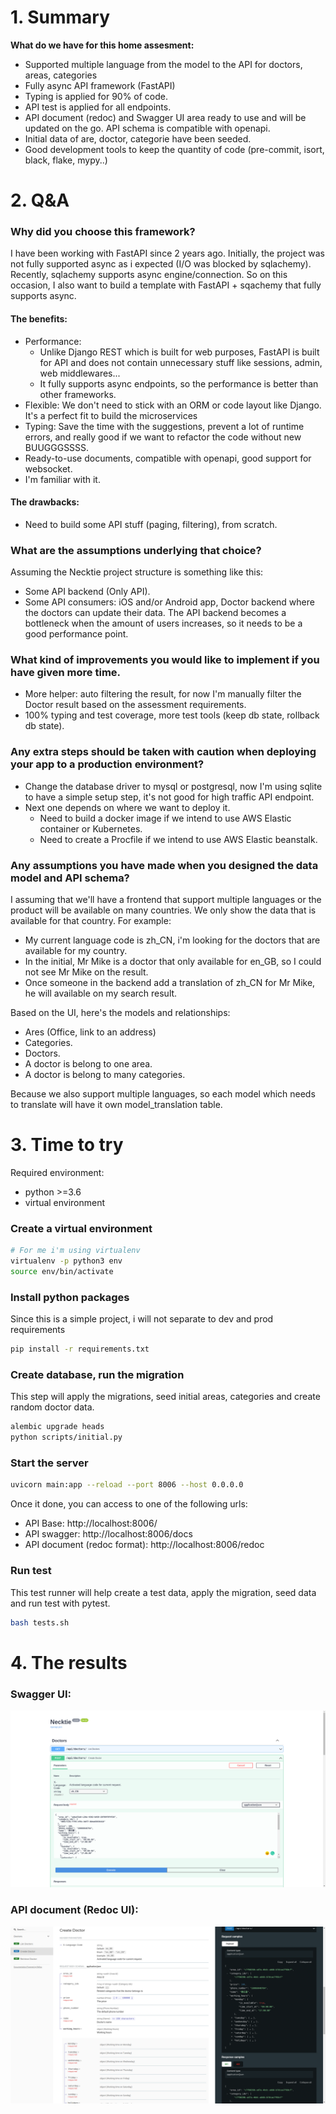# 1. Summary
**What do we have for this home assesment:**
- Supported multiple language from the model to the API for doctors, areas, categories
- Fully async API framework (FastAPI)
- Typing is applied for 90% of code.
- API test is applied for all endpoints.
- API document (redoc) and Swagger UI area ready to use and will be updated on the go. API schema is compatible with openapi.
- Initial data of are, doctor, categorie have been seeded.
- Good development tools to keep the quantity of code (pre-commit, isort, black, flake, mypy..)

# 2. Q&A
### Why did you choose this framework?
I have been working with FastAPI since 2 years ago. Initially, the project was not fully supported async as i expected (I/O was blocked by sqlachemy). Recently, sqlachemy supports async engine/connection. So on this occasion, I also want to build a template with FastAPI + sqachemy that fully supports async.

#### The benefits:
- Performance:
  - Unlike Django REST which is built for web purposes, FastAPI is built for API and does not contain unnecessary stuff like sessions, admin, web middlewares...
  - It fully supports async endpoints, so the performance is better than other frameworks.
- Flexible: We don't need to stick with an ORM or code layout like Django. It's a perfect fit to build the microservices
- Typing: Save the time with the suggestions, prevent a lot of runtime errors, and really good if we want to refactor the code without new BUUGGGSSSS.
- Ready-to-use documents, compatible with openapi, good support for websocket.
- I'm familiar with it.

#### The drawbacks:
- Need to build some API stuff (paging, filtering),  from scratch.

###  What are the assumptions underlying that choice?
Assuming the Necktie project structure is something like this:
- Some API backend (Only API).
- Some API consumers: iOS and/or Android app, Doctor backend where the doctors can update their data.
The API backend becomes a bottleneck when the amount of users increases, so it needs to be a good performance point.

### What kind of improvements you would like to implement if you have given more time.
- More helper: auto filtering the result, for now I'm manually filter the Doctor result based on the assessment requirements.
- 100% typing and test coverage, more test tools (keep db state, rollback db state).


### Any extra steps should be taken with caution when deploying your app to a production environment?
- Change the database driver to mysql or postgresql, now I'm using sqlite to have a simple setup step, it's not good for high
traffic API endpoint.
- Next one depends on where we want to deploy it.
   - Need to build a docker image if we intend to use AWS Elastic container or Kubernetes.
   - Need to create a Procfile if we intend to use AWS Elastic beanstalk.

### Any assumptions you have made when you designed the data model and API schema?
I assuming that we'll have a frontend that support multiple languages or the product will be available on many countries. We only show the data that is available for that country.
For example:
- My current language code is zh_CN, i'm looking for the doctors that are available for my country.
- In the initial, Mr Mike is a doctor that only available for en_GB, so I could not see Mr Mike on the result.
- Once someone in the backend add a translation of zh_CN for Mr Mike, he will available on my search result.

Based on the UI, here's the models and relationships:
- Ares (Office, link to an address)
- Categories.
- Doctors.
- A doctor is belong to one area.
- A doctor is belong to many categories.

Because we also support multiple languages, so each model which needs to translate will have
it own model_translation table.


# 3. Time to try
Required environment:
- python >=3.6
- virtual environment

### Create a virtual environment

```sh
# For me i'm using virtualenv
virtualenv -p python3 env
source env/bin/activate
```

### Install python packages
Since this is a simple project, i will not separate to dev and prod requirements
```sh
pip install -r requirements.txt
```

### Create database, run the migration
This step will apply the migrations, seed initial areas, categories and create random doctor data.
```sh
alembic upgrade heads
python scripts/initial.py
```

### Start the server
```sh
uvicorn main:app --reload --port 8006 --host 0.0.0.0
```
Once it done, you can access to one of the following urls:
- API Base: http://localhost:8006/
- API swagger: http://localhost:8006/docs
- API document (redoc format): http://localhost:8006/redoc

### Run test

This test runner will help create a test data, apply the migration, seed data and run test with pytest.
```sh
bash tests.sh
```

# 4. The results
### Swagger UI:
![](docs/api.png)

### API document (Redoc UI):
![](docs/redoc.png)
